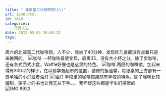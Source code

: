```yaml
---
title: " 北邮富二代咖啡馆\t\t"
url: 1640.html
id: 1640
categories:
  - 行摄人生
date: 2012-03-04 16:04:22
tags:
---
```


周六的北邮富二代咖啡馆，人不少，我坐了40分钟，发现好几桌都没有点餐只是来蹭网的。 ![咖啡](../../../images/2012/03/IMG_89171.jpg "IMG_8917.jpg") 一杯咖啡最便宜15，最贵35，没有大小杯之分。除了卖咖啡，还有各式西式小食，Waffle好像也是这里的特色。 ![咖啡](../../../images/2012/03/IMG_89191.jpg "IMG_8919.jpg") 两层的咖啡馆，加起来得有300平的样子，在以前学苑超市的位置，装修的挺温馨，每张桌的上方都有一盏单独的小灯或者油灯 ![油灯](../../../images/2012/03/IMG_89181.jpg "IMG_8918.jpg") 学校里的咖啡馆果然有学校的特色，除了咖啡比较偏甜，架子上的书也让我无从下手。。。我怀疑这些都是学生们捐赠的 ![IMG 8922](../../../images/2012/03/IMG_89221.jpg "IMG_8922.jpg")